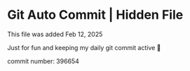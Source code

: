 # Git Auto Commit | Hidden File

This file was added Feb 12, 2025

Just for fun and keeping my daily git commit active 🤪

commit number: 396654
